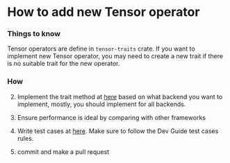 # How to add new Tensor operator

### Things to know
Tensor operators are define in `tensor-traits` crate. If you want to implement new Tensor operator, you may need to create a new trait if there is no suitable trait for the new operator.

### How
2. Implement the trait method at [here](https://github.com/Jianqoq/Hpt/tree/main/hpt-core/src/ops) based on what backend you want to implement, mostly, you should implement for all backends.

3. Ensure performance is ideal by comparing with other frameworks

4. Write test cases at [here](https://github.com/Jianqoq/Hpt/tree/main/hpt-tests/src/hpt_core). Make sure to follow the Dev Guide test cases rules.

5. commit and make a pull request